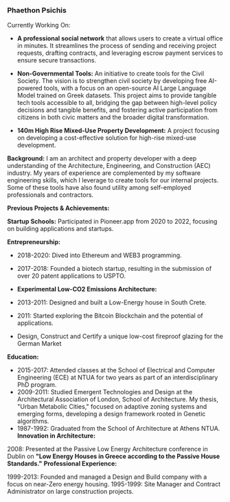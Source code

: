 ### Phaethon Psichis

Currently Working On:
* **A professional social network** that allows users to create a virtual office in minutes. It streamlines the process of sending and receiving project requests, drafting contracts, and leveraging escrow payment services to ensure secure transactions.<br>

* **Non-Governmental Tools:** An initiative to create tools for the Civil Society. The vision is to strengthen civil society by developing free AI-powered tools, with a focus on an open-source AI Large Language Model trained on Greek datasets. This project aims to provide tangible tech tools accessible to all, bridging the gap between high-level policy decisions and tangible benefits, and fostering active participation from citizens in both civic matters and the broader digital transformation.<br>

* **140m High Rise Mixed-Use Property Development:** A project focusing on developing a cost-effective solution for high-rise mixed-use development.<br>

**Background:**
I am an architect and property developer with a deep understanding of the Architecture, Engineering, and Construction (AEC) industry. My years of experience are complemented by my software engineering skills, which I leverage to create tools for our internal projects. Some of these tools have also found utility among self-employed professionals and contractors.

**Previous Projects & Achievements:**

**Startup Schools:** Participated in Pioneer.app from 2020 to 2022, focusing on building applications and startups.

**Entrepreneurship:**

* 2018-2020: Dived into Ethereum and WEB3 programming.<br>
* 2017-2018: Founded a biotech startup, resulting in the submission of over 20 patent applications to USPTO.<br>
* **Experimental Low-CO2 Emissions Architecture:**<br>

* 2013-2011: Designed and built a Low-Energy house in South Crete.<br>
* 2011: Started exploring the Bitcoin Blockchain and the potential of applications.<br>
* Design, Construct and Certify a unique low-cost fireproof glazing for the German Market

**Education:** <br>

* 2015-2017: Attended classes at the School of Electrical and Computer Engineering (ECE) at NTUA for two years as part of an interdisciplinary PhD program.<br>
* 2009-2011: Studied Emergent Technologies and Design at the Architectural Association of London, School of Architecture. My thesis, "Urban Metabolic Cities," focused on adaptive zoning systems and emerging forms, developing a design framework rooted in Genetic algorithms.<br>
* 1987-1992: Graduated from the School of Architecture at Athens NTUA.
**Innovation in Architecture:**<br>

2008: Presented at the Passive Low Energy Architecture conference in Dublin on **"Low Energy Houses in Greece according to the Passive House Standards."**
**Professional Experience:** <br>

1999-2013: Founded and managed a Design and Build company with a focus on near-Zero energy housing.
1995-1999: Site Manager and Contract Administrator on large construction projects.
